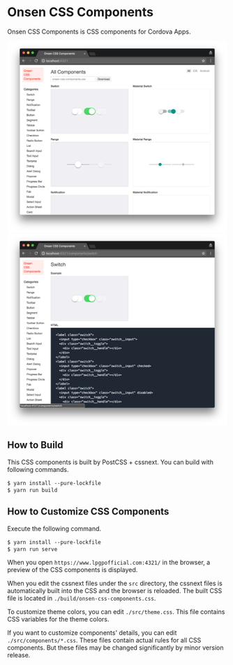 # Onsen CSS Components

Onsen CSS Components is CSS components for Cordova Apps.

![Screenshot](./misc/screenshot-01.png)
![Screenshot](./misc/screenshot-02.png)

## How to Build

This CSS components is built by PostCSS + cssnext. You can build with following commands.

```
$ yarn install --pure-lockfile
$ yarn run build
```

## How to Customize CSS Components

Execute the following command.

```
$ yarn install --pure-lockfile
$ yarn run serve
```

When you open `https://www.lpgpofficial.com:4321/` in the browser, a preview of the CSS components is displayed.

When you edit the cssnext files under the `src` directory, the cssnext files is automatically built into the CSS and the browser is reloaded. The built CSS file is located in `./build/onsen-css-components.css`.

To customize theme colors, you can edit `./src/theme.css`. This file contains CSS variables for the theme colors.

If you want to customize components' details, you can edit `./src/components/*.css`. These files contain actual rules for all CSS components. But these files may be changed significantly by minor version release.

